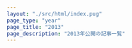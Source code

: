 ```yaml
---
layout: "./src/html/index.pug"
page_type: "year"
page_title: "2013"
page_description: "2013年公開の記事一覧"
---
```

